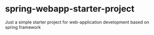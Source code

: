 # spring-webapp-starter-project

Just a simple starter project for web-application development based on spring framework
